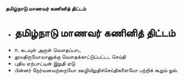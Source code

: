 **தமிழ்நாடு மாணவர் கணினித் திட்டம்**
- # தமிழ்நாடு மாணவர் கணினித் திட்டம்
- n. கடவுள் அருள் வௌதப்பாட
- தூயதிருயோவானுக்கு வௌதக்காட்டுப்பட்டட செய்தி
- புதிய ஏற்பாட்டின் இறுதி ஏடு
- பின்னர் நேர்வனவற்றையோ ஊழியிறுதிச்செய்திகளையோ பற்றிக் கூறும் நுல்.

